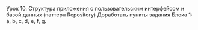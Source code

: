 Урок 10. Структура приложения с пользовательским интерфейсом и базой данных (паттерн Repository)
Доработать пункты задания Блока 1: a, b, c, d, e, f, g.

